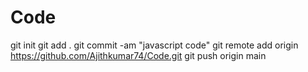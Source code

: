 # Code
git init
git add .
git commit -am "javascript code"
git remote add origin https://github.com/Ajithkumar74/Code.git
git push origin main
